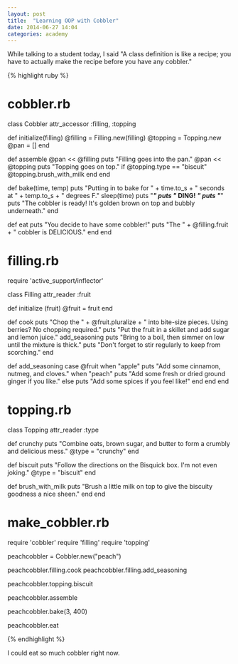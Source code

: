```yaml
---
layout: post
title:  "Learning OOP with Cobbler"
date: 2014-06-27 14:04
categories: academy
---
```


While talking to a student today, I said "A class definition is like a recipe; you have to actually make the recipe before you have any cobbler."

{% highlight ruby %}

# cobbler.rb

class Cobbler
  attr_accessor :filling, :topping

  def initialize(filling)
    @filling = Filling.new(filling)
    @topping = Topping.new
    @pan = []
  end

  def assemble
    @pan << @filling
    puts "Filling goes into the pan."
    @pan << @topping
    puts "Topping goes on top."
    if @topping.type == "biscuit"
      @topping.brush_with_milk
    end
  end

  def bake(time, temp)
    puts "Putting in to bake for " + time.to_s + " seconds at " + temp.to_s + " degrees F."
    sleep(time)
    puts "*********"
    puts "* DING! *"
    puts "*********"
    puts "The cobbler is ready! It's golden brown on top and bubbly underneath."
  end

  def eat
    puts "You decide to have some cobbler!"
    puts "The " + @filling.fruit + " cobbler is DELICIOUS."
  end
end

# filling.rb

require 'active_support/inflector'

class Filling
  attr_reader :fruit

  def initialize (fruit)
    @fruit = fruit
  end

  def cook
    puts "Chop the " + @fruit.pluralize + " into bite-size pieces. Using berries? No chopping required."
    puts "Put the fruit in a skillet and add sugar and lemon juice."
    add_seasoning
    puts "Bring to a boil, then simmer on low until the mixture is thick."
    puts "Don't forget to stir regularly to keep from scorching."
  end

  def add_seasoning
    case @fruit
    when "apple"
      puts "Add some cinnamon, nutmeg, and cloves."
    when "peach"
      puts "Add some fresh or dried ground ginger if you like."
    else
      puts "Add some spices if you feel like!"
    end
  end
end

# topping.rb

class Topping
  attr_reader :type

  def crunchy
    puts "Combine oats, brown sugar, and butter to form a crumbly and delicious mess."
    @type = "crunchy"
  end

  def biscuit
    puts "Follow the directions on the Bisquick box.  I'm not even joking."
    @type = "biscuit"
  end

  def brush_with_milk
    puts "Brush a little milk on top to give the biscuity goodness a nice sheen."
  end
end


# make_cobbler.rb
require 'cobbler'
require 'filling'
require 'topping'

peachcobbler = Cobbler.new("peach")

peachcobbler.filling.cook
peachcobbler.filling.add_seasoning

peachcobbler.topping.biscuit

peachcobbler.assemble

peachcobbler.bake(3, 400)

peachcobbler.eat

{% endhighlight %}

I could eat so much cobbler right now.
